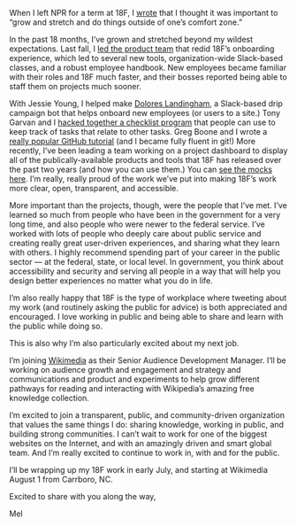 When I left NPR for a term at 18F, I [wrote](https://melodykramer.github.io/i-have-some-news/) that I thought it was important to “grow and stretch and do things outside of one’s comfort zone.”

In the past 18 months, I’ve grown and stretched beyond my wildest expectations. Last fall, I [led the product team](https://18f.gsa.gov/2015/12/01/how-we-dramatically-improved-18fs-onboarding-process-in-3-months/) that redid 18F’s onboarding experience, which led to several new tools, organization-wide Slack-based classes, and a robust employee handbook. New employees became familiar with their roles and 18F much faster, and their bosses reported being able to staff them on projects much sooner. 

With Jessie Young, I helped make [Dolores Landingham](https://18f.gsa.gov/2015/12/15/how-bot-named-dolores-landingham-transformed-18fs-onboarding/), a Slack-based drip campaign bot that helps onboard new employees (or users to a site.) Tony Garvan and I [hacked together a checklist program](https://18f.gsa.gov/2016/04/21/checklistomania-makes-it-easy-to-keep-track-of-relative-tasks/) that people can use to keep track of tasks that relate to other tasks. Greg Boone and I wrote a [really popular GitHub tutorial](https://18f.gsa.gov/2015/03/03/how-to-use-github-and-the-terminal-a-guide/) (and I became fully fluent in git!) More recently, I’ve been leading a team working on a project dashboard to display all of the publically-available products and tools that 18F has released over the past two years (and how you can use them.) You can [see the mocks here](https://github.com/18F/projects/tree/model-updates/mocks). I’m really, really proud of the work we’ve put into making 18F’s work more clear, open, transparent, and accessible.

More important than the projects, though, were the people that I’ve met. I’ve learned so much from people who have been in the government for a very long time, and also people who were newer to the federal service. I’ve worked with lots of people who deeply care about public service and creating really great user-driven experiences, and sharing what they learn with others. I highly recommend spending part of your career in the public sector — at the federal, state, or local level. In government, you think about accessibility and security and serving all people in a way that will help you design better experiences no matter what you do in life. 

I’m also really happy that 18F is the type of workplace where tweeting about my work (and routinely asking the public for advice) is both appreciated and encouraged. I love working in public and being able to share and learn with the public while doing so.

This is also why I’m also particularly excited about my next job.

I’m joining [Wikimedia](https://wikimediafoundation.org/wiki/Home) as their Senior Audience Development Manager. I’ll be working on audience growth and engagement and strategy and communications and product and experiments to help grow different pathways for reading and interacting with Wikipedia’s amazing free knowledge collection. 

I’m excited to join a transparent, public, and community-driven organization that values the same things I do: sharing knowledge, working in public, and building strong communities. I can’t wait to work for one of the biggest websites on the Internet, and with an amazingly driven and smart global team. And I’m really excited to continue to work in, with and for the public. 

I’ll be wrapping up my 18F work in early July, and starting at Wikimedia August 1 from Carrboro, NC. 

Excited to share with you along the way,

Mel 





